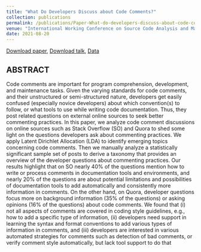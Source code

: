 ```yaml
---
title: "What Do Developers Discuss about Code Comments?"
collection: publications
permalink: /publications/Paper-What-do-developers-discuss-about-code-comments
venue: "International Working Conference on Source Code Analysis and Manipulation (SCAM), 2021"
date: 2021-08-20
---
```


[Download paper](https://poojaruhal.github.io/files/Paper-What-do-developers-discuss-about-code-comments.pdf),
[Download talk](https://poojaruhal.github.io/files/Slides-Paper-What-do-developers-discuss-about-code-comments.pdf),
[Data](https://doi.org/10.5281/zenodo.5044270)

## ABSTRACT
Code comments are important for program comprehension, development, and maintenance tasks. Given the varying
standards for code comments, and their unstructured or semi-structured nature, developers get easily confused (especially
novice developers) about which convention(s) to follow, or what
tools to use while writing code documentation. Thus, they post
related questions on external online sources to seek better
commenting practices. In this paper, we analyze code comment
discussions on online sources such as Stack Overflow (SO) and
Quora to shed some light on the questions developers ask about
commenting practices. We apply Latent Dirichlet Allocation
(LDA) to identify emerging topics concerning code comments.
Then we manually analyze a statistically significant sample set
of posts to derive a taxonomy that provides an overview of the
developer questions about commenting practices.
Our results highlight that on SO nearly 40% of the questions
mention how to write or process comments in documentation
tools and environments, and nearly 20% of the questions are
about potential limitations and possibilities of documentation
tools to add automatically and consistently more information
in comments. On the other hand, on Quora, developer questions
focus more on background information (35% of the questions)
or asking opinions (16% of the questions) about code comments.
We found that (i) not all aspects of comments are covered
in coding style guidelines, e.g., how to add a specific type of
information, (ii) developers need support in learning the syntax
and format conventions to add various types of information
in comments, and (iii) developers are interested in various
automated strategies for comments such as detection of bad
comments, or verify comment style automatically, but lack tool
support to do that